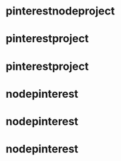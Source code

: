 # pinterestnodeproject
# pinterestproject
# pinterestproject
# nodepinterest
# nodepinterest
# nodepinterest
